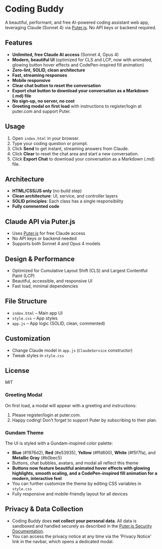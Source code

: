 # Coding Buddy

A beautiful, performant, and free AI-powered coding assistant web app, leveraging Claude (Sonnet 4) via [Puter.js](https://developer.puter.com/tutorials/free-unlimited-claude-35-sonnet-api/). No API keys or backend required.

## Features

- **Unlimited, free Claude AI access** (Sonnet 4, Opus 4)
- **Modern, beautiful UI** (optimized for CLS and LCP, now with animated, glowing button hover effects and CodePen-inspired fill animation)
- **Zero-lint, SOLID, clean architecture**
- **Fast, streaming responses**
- **Mobile responsive**
- **Clear chat button to reset the conversation**
- **Export chat button to download your conversation as a Markdown (.md) file**
- **No sign-up, no server, no cost**
- **Greeting modal on first load** with instructions to register/login at puter.com and support Puter.

## Usage

1. Open `index.html` in your browser.
2. Type your coding question or prompt.
3. Click **Send** to get instant, streaming answers from Claude.
4. Click **Clear** to reset the chat area and start a new conversation.
5. Click **Export Chat** to download your conversation as a Markdown (.md) file.

## Architecture

- **HTML/CSS/JS only** (no build step)
- **Clean architecture**: UI, service, and controller layers
- **SOLID principles**: Each class has a single responsibility
- **Fully commented code**

## Claude API via Puter.js

- Uses [Puter.js](https://js.puter.com/v2/) for free Claude access
- No API keys or backend needed
- Supports both Sonnet 4 and Opus 4 models

## Design & Performance

- Optimized for Cumulative Layout Shift (CLS) and Largest Contentful Paint (LCP)
- Beautiful, accessible, and responsive UI
- Fast load, minimal dependencies

## File Structure

- `index.html` – Main app UI
- `style.css` – App styles
- `app.js` – App logic (SOLID, clean, commented)

## Customization

- Change Claude model in `app.js` (`ClaudeService` constructor)
- Tweak styles in `style.css`

## License

MIT

### Greeting Modal

On first load, a modal will appear with a greeting and instructions:

1. Please register/login at puter.com.
2. Happy coding! Don’t forget to support Puter by subscribing to their plan.

### Gundam Theme

The UI is styled with a Gundam-inspired color palette:

- **Blue** (#1976d2), **Red** (#e53935), **Yellow** (#ffd600), **White** (#f5f7fa), and **Metallic Gray** (#b0bec5)
- Buttons, chat bubbles, avatars, and modal all reflect this theme
- **Buttons now feature beautiful animated hover effects with glowing highlights, smooth scaling, and a CodePen-inspired fill animation for a modern, interactive feel**
- You can further customize the theme by editing CSS variables in `style.css`
- Fully responsive and mobile-friendly layout for all devices

## Privacy & Data Collection

- Coding Buddy does **not collect your personal data**. All data is sandboxed and handled securely as described in the [Puter.js Security Documentation](https://docs.puter.com/security/).
- You can access the privacy notice at any time via the 'Privacy Notice' link in the navbar, which opens a dedicated modal.
